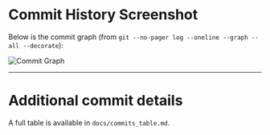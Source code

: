 # Commit History Screenshot

Below is the commit graph (from `git --no-pager log --oneline --graph --all --decorate`):

![Commit Graph](commit_screenshot.png)

---

# Additional commit details
A full table is available in `docs/commits_table.md`.